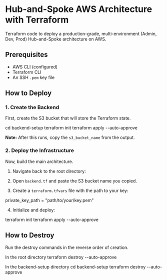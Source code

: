 # Hub-and-Spoke AWS Architecture with Terraform

Terraform code to deploy a production-grade, multi-environment (Admin, Dev, Prod) Hub-and-Spoke architecture on AWS.

## Prerequisites

* AWS CLI (configured)
* Terraform CLI
* An SSH `.pem` key file

## How to Deploy

### 1. Create the Backend

First, create the S3 bucket that will store the Terraform state.

cd backend-setup
terraform init
terraform apply --auto-approve


**Note:** After this runs, copy the `s3_bucket_name` from the output.

### 2. Deploy the Infrastructure

Now, build the main architecture.

1. Navigate back to the root directory:

2. Open `backend.tf` and paste the S3 bucket name you copied.

3. Create a `terraform.tfvars` file with the path to your key:

private_key_path = "path/to/your/key.pem"

4. Initialize and deploy:

terraform init
terraform apply --auto-approve


## How to Destroy

Run the destroy commands in the reverse order of creation.

In the root directory
terraform destroy --auto-approve

In the backend-setup directory
cd backend-setup
terraform destroy --auto-approve


